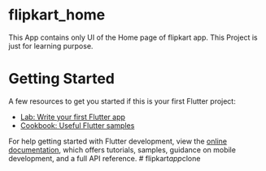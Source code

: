 # flipkart_home

This App contains only UI of the Home page of flipkart app. This Project is just for learning purpose.

# Getting Started

A few resources to get you started if this is your first Flutter project:

- [Lab: Write your first Flutter app](https://docs.flutter.dev/get-started/codelab)
- [Cookbook: Useful Flutter samples](https://docs.flutter.dev/cookbook)

For help getting started with Flutter development, view the
[online documentation](https://docs.flutter.dev/), which offers tutorials,
samples, guidance on mobile development, and a full API reference.
#   f l i p k a r t _ a p p _ c l o n e 
 
 
